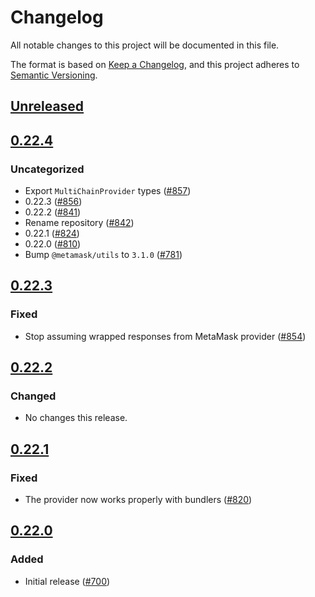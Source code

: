 # Changelog
All notable changes to this project will be documented in this file.

The format is based on [Keep a Changelog](https://keepachangelog.com/en/1.0.0/),
and this project adheres to [Semantic Versioning](https://semver.org/spec/v2.0.0.html).

## [Unreleased]

## [0.22.4]
### Uncategorized
- Export `MultiChainProvider` types ([#857](https://github.com/MetaMask/snaps-monorepo/pull/857))
- 0.22.3 ([#856](https://github.com/MetaMask/snaps-monorepo/pull/856))
- 0.22.2 ([#841](https://github.com/MetaMask/snaps-monorepo/pull/841))
- Rename repository ([#842](https://github.com/MetaMask/snaps-monorepo/pull/842))
- 0.22.1 ([#824](https://github.com/MetaMask/snaps-monorepo/pull/824))
- 0.22.0 ([#810](https://github.com/MetaMask/snaps-monorepo/pull/810))
- Bump `@metamask/utils` to `3.1.0` ([#781](https://github.com/MetaMask/snaps-monorepo/pull/781))

## [0.22.3]
### Fixed
- Stop assuming wrapped responses from MetaMask provider ([#854](https://github.com/MetaMask/snaps-monorepo/pull/854))

## [0.22.2]
### Changed
- No changes this release.

## [0.22.1]
### Fixed
- The provider now works properly with bundlers ([#820](https://github.com/MetaMask/snaps-monorepo/pull/820))

## [0.22.0]
### Added
- Initial release ([#700](https://github.com/MetaMask/snaps-monorepo/pull/700))

[Unreleased]: https://github.com/MetaMask/snaps-monorepo/compare/v0.22.4...HEAD
[0.22.4]: https://github.com/MetaMask/snaps-monorepo/compare/v0.22.3...v0.22.4
[0.22.3]: https://github.com/MetaMask/snaps-monorepo/compare/v0.22.2...v0.22.3
[0.22.2]: https://github.com/MetaMask/snaps-monorepo/compare/v0.22.1...v0.22.2
[0.22.1]: https://github.com/MetaMask/snaps-monorepo/compare/v0.22.0...v0.22.1
[0.22.0]: https://github.com/MetaMask/snaps-monorepo/releases/tag/v0.22.0
